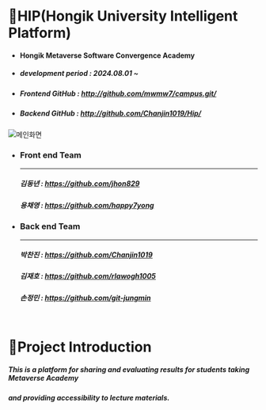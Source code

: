 # :star2:HIP(Hongik University Intelligent Platform)
* #### Hongik Metaverse Software Convergence Academy
* ##### development period : 2024.08.01 ~
* ##### Frontend GitHub : <http://github.com/mwmw7/campus.git/>
* ##### Backend GitHub : <http://github.com/Chanjin1019/Hip/>

![메인화면](https://github.com/user-attachments/assets/09467aa8-417b-4176-a2cd-d12b0a2321da)
* ### Front end Team
  ---
  ##### 김동년 : <https://github.com/jhon829>
  ##### 용채영 : <https://github.com/happy7yong>
 
* ### Back end Team
  ---
  ##### 박찬진 : <https://github.com/Chanjin1019>
  ##### 김재호 : <https://github.com/rlawogh1005>
  ##### 손정민 : <https://github.com/git-jungmin>
 

# <br/>:star2:Project Introduction

##### This is a platform for sharing and evaluating results for students taking Metaverse Academy 
##### and providing accessibility to lecture materials.
